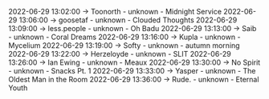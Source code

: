 2022-06-29 13:02:00 -> Toonorth - unknown - Midnight Service
2022-06-29 13:06:00 -> goosetaf - unknown - Clouded Thoughts
2022-06-29 13:09:00 -> less.people - unknown - Oh Badu
2022-06-29 13:13:00 -> Saib - unknown - Coral Dreams
2022-06-29 13:16:00 -> Kupla - unknown - Mycelium
2022-06-29 13:19:00 -> Softy - unknown - autumn morning
2022-06-29 13:22:00 -> Herzeloyde - unknown - SLIT
2022-06-29 13:26:00 -> Ian Ewing - unknown - Meaux
2022-06-29 13:30:00 -> No Spirit - unknown - Snacks Pt. 1
2022-06-29 13:33:00 -> Yasper - unknown - The Oldest Man in the Room
2022-06-29 13:36:00 -> Rude. - unknown - Eternal Youth

